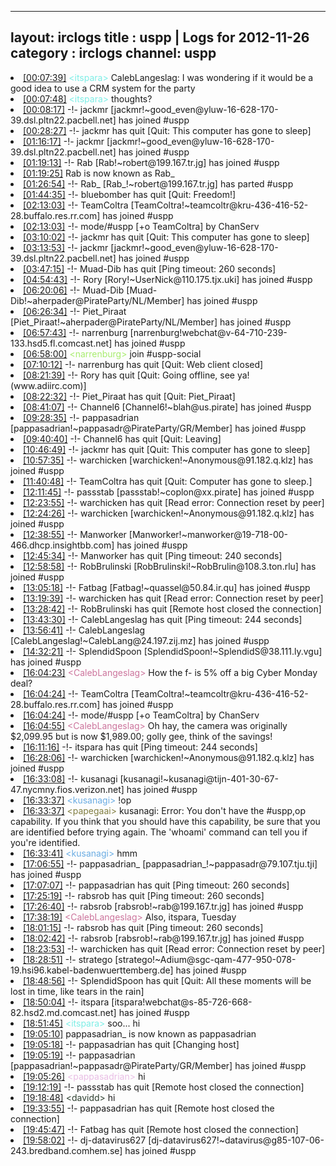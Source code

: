 
---
layout: irclogs
title : uspp | Logs for 2012-11-26
category : irclogs
channel: uspp
---
<li class="logitem"><a href="#00:07:39" name="00:07:39" class="time">[00:07:39]</a> <span class="person" style="color:#7deee6">&lt;itspara&gt;</span> CalebLangeslag: I was wondering if it would be a good idea to use a CRM system for the party </li>
<li class="logitem"><a href="#00:07:48" name="00:07:48" class="time">[00:07:48]</a> <span class="person" style="color:#7deee6">&lt;itspara&gt;</span> thoughts? </li>
<li class="logitem"><a href="#00:08:17" name="00:08:17" class="time">[00:08:17]</a> -!- <span class="join">jackmr</span> [jackmr!~good_even@yluw-16-628-170-39.dsl.pltn22.pacbell.net] has joined #uspp </li>
<li class="logitem"><a href="#00:28:27" name="00:28:27" class="time">[00:28:27]</a> -!- <span class="quit">jackmr</span> has quit [Quit: This computer has gone to sleep] </li>
<li class="logitem"><a href="#01:16:17" name="01:16:17" class="time">[01:16:17]</a> -!- <span class="join">jackmr</span> [jackmr!~good_even@yluw-16-628-170-39.dsl.pltn22.pacbell.net] has joined #uspp </li>
<li class="logitem"><a href="#01:19:13" name="01:19:13" class="time">[01:19:13]</a> -!- <span class="join">Rab</span> [Rab!~robert@199.167.tr.jg] has joined #uspp </li>
<li class="logitem"><a href="#01:19:25" name="01:19:25" class="time">[01:19:25]</a> <span class="nick">Rab</span> is now known as <span class="nick">Rab_</span> </li>
<li class="logitem"><a href="#01:26:54" name="01:26:54" class="time">[01:26:54]</a> -!- <span class="part">Rab_</span> [Rab_!~robert@199.167.tr.jg] has parted #uspp </li>
<li class="logitem"><a href="#01:44:35" name="01:44:35" class="time">[01:44:35]</a> -!- <span class="quit">bluebomber</span> has quit [Quit: Freedom!] </li>
<li class="logitem"><a href="#02:13:03" name="02:13:03" class="time">[02:13:03]</a> -!- <span class="join">TeamColtra</span> [TeamColtra!~teamcoltr@kru-436-416-52-28.buffalo.res.rr.com] has joined #uspp </li>
<li class="logitem"><a href="#02:13:03" name="02:13:03" class="time">[02:13:03]</a> -!- mode/<span class="mode">#uspp</span> [+o TeamColtra] by ChanServ </li>
<li class="logitem"><a href="#03:10:02" name="03:10:02" class="time">[03:10:02]</a> -!- <span class="quit">jackmr</span> has quit [Quit: This computer has gone to sleep] </li>
<li class="logitem"><a href="#03:13:53" name="03:13:53" class="time">[03:13:53]</a> -!- <span class="join">jackmr</span> [jackmr!~good_even@yluw-16-628-170-39.dsl.pltn22.pacbell.net] has joined #uspp </li>
<li class="logitem"><a href="#03:47:15" name="03:47:15" class="time">[03:47:15]</a> -!- <span class="quit">Muad-Dib</span> has quit [Ping timeout: 260 seconds] </li>
<li class="logitem"><a href="#04:54:43" name="04:54:43" class="time">[04:54:43]</a> -!- <span class="join">Rory</span> [Rory!~UserNick@110.175.tjx.uki] has joined #uspp </li>
<li class="logitem"><a href="#06:20:06" name="06:20:06" class="time">[06:20:06]</a> -!- <span class="join">Muad-Dib</span> [Muad-Dib!~aherpader@PirateParty/NL/Member] has joined #uspp </li>
<li class="logitem"><a href="#06:26:34" name="06:26:34" class="time">[06:26:34]</a> -!- <span class="join">Piet_Piraat</span> [Piet_Piraat!~aherpader@PirateParty/NL/Member] has joined #uspp </li>
<li class="logitem"><a href="#06:57:43" name="06:57:43" class="time">[06:57:43]</a> -!- <span class="join">narrenburg</span> [narrenburg!webchat@v-64-710-239-133.hsd5.fl.comcast.net] has joined #uspp </li>
<li class="logitem"><a href="#06:58:00" name="06:58:00" class="time">[06:58:00]</a> <span class="person" style="color:#a8ec6e">&lt;narrenburg&gt;</span> join #uspp-social </li>
<li class="logitem"><a href="#07:10:12" name="07:10:12" class="time">[07:10:12]</a> -!- <span class="quit">narrenburg</span> has quit [Quit: Web client closed] </li>
<li class="logitem"><a href="#08:21:39" name="08:21:39" class="time">[08:21:39]</a> -!- <span class="quit">Rory</span> has quit [Quit: Going offline, see ya! (www.adiirc.com)] </li>
<li class="logitem"><a href="#08:22:32" name="08:22:32" class="time">[08:22:32]</a> -!- <span class="quit">Piet_Piraat</span> has quit [Quit: Piet_Piraat] </li>
<li class="logitem"><a href="#08:41:07" name="08:41:07" class="time">[08:41:07]</a> -!- <span class="join">Channel6</span> [Channel6!~blah@us.pirate] has joined #uspp </li>
<li class="logitem"><a href="#09:28:35" name="09:28:35" class="time">[09:28:35]</a> -!- <span class="join">pappasadrian</span> [pappasadrian!~pappasadr@PirateParty/GR/Member] has joined #uspp </li>
<li class="logitem"><a href="#09:40:40" name="09:40:40" class="time">[09:40:40]</a> -!- <span class="quit">Channel6</span> has quit [Quit: Leaving] </li>
<li class="logitem"><a href="#10:46:49" name="10:46:49" class="time">[10:46:49]</a> -!- <span class="quit">jackmr</span> has quit [Quit: This computer has gone to sleep] </li>
<li class="logitem"><a href="#10:57:35" name="10:57:35" class="time">[10:57:35]</a> -!- <span class="join">warchicken</span> [warchicken!~Anonymous@91.182.q.klz] has joined #uspp </li>
<li class="logitem"><a href="#11:40:48" name="11:40:48" class="time">[11:40:48]</a> -!- <span class="quit">TeamColtra</span> has quit [Quit: Computer has gone to sleep.] </li>
<li class="logitem"><a href="#12:11:45" name="12:11:45" class="time">[12:11:45]</a> -!- <span class="join">passstab</span> [passstab!~coplon@xx.pirate] has joined #uspp </li>
<li class="logitem"><a href="#12:23:55" name="12:23:55" class="time">[12:23:55]</a> -!- <span class="quit">warchicken</span> has quit [Read error: Connection reset by peer] </li>
<li class="logitem"><a href="#12:24:26" name="12:24:26" class="time">[12:24:26]</a> -!- <span class="join">warchicken</span> [warchicken!~Anonymous@91.182.q.klz] has joined #uspp </li>
<li class="logitem"><a href="#12:38:55" name="12:38:55" class="time">[12:38:55]</a> -!- <span class="join">Manworker</span> [Manworker!~manworker@19-718-00-466.dhcp.insightbb.com] has joined #uspp </li>
<li class="logitem"><a href="#12:45:34" name="12:45:34" class="time">[12:45:34]</a> -!- <span class="quit">Manworker</span> has quit [Ping timeout: 240 seconds] </li>
<li class="logitem"><a href="#12:58:58" name="12:58:58" class="time">[12:58:58]</a> -!- <span class="join">RobBrulinski</span> [RobBrulinski!~RobBrulin@108.3.ton.rlu] has joined #uspp </li>
<li class="logitem"><a href="#13:05:18" name="13:05:18" class="time">[13:05:18]</a> -!- <span class="join">Fatbag</span> [Fatbag!~quassel@50.84.ir.qu] has joined #uspp </li>
<li class="logitem"><a href="#13:19:39" name="13:19:39" class="time">[13:19:39]</a> -!- <span class="quit">warchicken</span> has quit [Read error: Connection reset by peer] </li>
<li class="logitem"><a href="#13:28:42" name="13:28:42" class="time">[13:28:42]</a> -!- <span class="quit">RobBrulinski</span> has quit [Remote host closed the connection] </li>
<li class="logitem"><a href="#13:43:30" name="13:43:30" class="time">[13:43:30]</a> -!- <span class="quit">CalebLangeslag</span> has quit [Ping timeout: 244 seconds] </li>
<li class="logitem"><a href="#13:56:41" name="13:56:41" class="time">[13:56:41]</a> -!- <span class="join">CalebLangeslag</span> [CalebLangeslag!~CalebLang@24.197.zij.mz] has joined #uspp </li>
<li class="logitem"><a href="#14:32:21" name="14:32:21" class="time">[14:32:21]</a> -!- <span class="join">SplendidSpoon</span> [SplendidSpoon!~SplendidS@38.111.ly.vgu] has joined #uspp </li>
<li class="logitem"><a href="#16:04:23" name="16:04:23" class="time">[16:04:23]</a> <span class="person" style="color:#cc749c">&lt;CalebLangeslag&gt;</span> How the f- is 5% off a big Cyber Monday deal? </li>
<li class="logitem"><a href="#16:04:24" name="16:04:24" class="time">[16:04:24]</a> -!- <span class="join">TeamColtra</span> [TeamColtra!~teamcoltr@kru-436-416-52-28.buffalo.res.rr.com] has joined #uspp </li>
<li class="logitem"><a href="#16:04:24" name="16:04:24" class="time">[16:04:24]</a> -!- mode/<span class="mode">#uspp</span> [+o TeamColtra] by ChanServ </li>
<li class="logitem"><a href="#16:04:55" name="16:04:55" class="time">[16:04:55]</a> <span class="person" style="color:#cc749c">&lt;CalebLangeslag&gt;</span> Oh hay, the camera was originally $2,099.95 but is now $1,989.00; golly gee, think of the savings! </li>
<li class="logitem"><a href="#16:11:16" name="16:11:16" class="time">[16:11:16]</a> -!- <span class="quit">itspara</span> has quit [Ping timeout: 244 seconds] </li>
<li class="logitem"><a href="#16:28:06" name="16:28:06" class="time">[16:28:06]</a> -!- <span class="join">warchicken</span> [warchicken!~Anonymous@91.182.q.klz] has joined #uspp </li>
<li class="logitem"><a href="#16:33:08" name="16:33:08" class="time">[16:33:08]</a> -!- <span class="join">kusanagi</span> [kusanagi!~kusanagi@tijn-401-30-67-47.nycmny.fios.verizon.net] has joined #uspp </li>
<li class="logitem"><a href="#16:33:37" name="16:33:37" class="time">[16:33:37]</a> <span class="person" style="color:#6aace3">&lt;kusanagi&gt;</span> !op </li>
<li class="logitem"><a href="#16:33:37" name="16:33:37" class="time">[16:33:37]</a> <span class="person" style="color:#817e41">&lt;papegaai&gt;</span> kusanagi: Error: You don't have the #uspp,op capability. If you think that you should have this capability, be sure that you are identified before trying again. The 'whoami' command can tell you if you're identified. </li>
<li class="logitem"><a href="#16:33:41" name="16:33:41" class="time">[16:33:41]</a> <span class="person" style="color:#6aace3">&lt;kusanagi&gt;</span> hmm </li>
<li class="logitem"><a href="#17:06:55" name="17:06:55" class="time">[17:06:55]</a> -!- <span class="join">pappasadrian_</span> [pappasadrian_!~pappasadr@79.107.tju.tji] has joined #uspp </li>
<li class="logitem"><a href="#17:07:07" name="17:07:07" class="time">[17:07:07]</a> -!- <span class="quit">pappasadrian</span> has quit [Ping timeout: 260 seconds] </li>
<li class="logitem"><a href="#17:25:19" name="17:25:19" class="time">[17:25:19]</a> -!- <span class="quit">rabsrob</span> has quit [Ping timeout: 260 seconds] </li>
<li class="logitem"><a href="#17:26:40" name="17:26:40" class="time">[17:26:40]</a> -!- <span class="join">rabsrob</span> [rabsrob!~rab@199.167.tr.jg] has joined #uspp </li>
<li class="logitem"><a href="#17:38:19" name="17:38:19" class="time">[17:38:19]</a> <span class="person" style="color:#cc749c">&lt;CalebLangeslag&gt;</span> Also, itspara, Tuesday </li>
<li class="logitem"><a href="#18:01:15" name="18:01:15" class="time">[18:01:15]</a> -!- <span class="quit">rabsrob</span> has quit [Ping timeout: 260 seconds] </li>
<li class="logitem"><a href="#18:02:42" name="18:02:42" class="time">[18:02:42]</a> -!- <span class="join">rabsrob</span> [rabsrob!~rab@199.167.tr.jg] has joined #uspp </li>
<li class="logitem"><a href="#18:23:53" name="18:23:53" class="time">[18:23:53]</a> -!- <span class="quit">warchicken</span> has quit [Read error: Connection reset by peer] </li>
<li class="logitem"><a href="#18:28:51" name="18:28:51" class="time">[18:28:51]</a> -!- <span class="join">stratego</span> [stratego!~Adium@sgc-qam-477-950-078-19.hsi96.kabel-badenwuerttemberg.de] has joined #uspp </li>
<li class="logitem"><a href="#18:48:56" name="18:48:56" class="time">[18:48:56]</a> -!- <span class="quit">SplendidSpoon</span> has quit [Quit: All these moments will be lost in time, like tears in the rain] </li>
<li class="logitem"><a href="#18:50:04" name="18:50:04" class="time">[18:50:04]</a> -!- <span class="join">itspara</span> [itspara!webchat@s-85-726-668-82.hsd2.md.comcast.net] has joined #uspp </li>
<li class="logitem"><a href="#18:51:45" name="18:51:45" class="time">[18:51:45]</a> <span class="person" style="color:#7deee6">&lt;itspara&gt;</span> soo... hi </li>
<li class="logitem"><a href="#19:05:10" name="19:05:10" class="time">[19:05:10]</a> <span class="nick">pappasadrian_</span> is now known as <span class="nick">pappasadrian</span> </li>
<li class="logitem"><a href="#19:05:18" name="19:05:18" class="time">[19:05:18]</a> -!- <span class="quit">pappasadrian</span> has quit [Changing host] </li>
<li class="logitem"><a href="#19:05:19" name="19:05:19" class="time">[19:05:19]</a> -!- <span class="join">pappasadrian</span> [pappasadrian!~pappasadr@PirateParty/GR/Member] has joined #uspp </li>
<li class="logitem"><a href="#19:05:26" name="19:05:26" class="time">[19:05:26]</a> <span class="person" style="color:#e9bee5">&lt;pappasadrian&gt;</span> hi </li>
<li class="logitem"><a href="#19:12:19" name="19:12:19" class="time">[19:12:19]</a> -!- <span class="quit">passstab</span> has quit [Remote host closed the connection] </li>
<li class="logitem"><a href="#19:18:48" name="19:18:48" class="time">[19:18:48]</a> <span class="person" style="color:#2d3f2f">&lt;davidd&gt;</span> hi </li>
<li class="logitem"><a href="#19:33:55" name="19:33:55" class="time">[19:33:55]</a> -!- <span class="quit">pappasadrian</span> has quit [Remote host closed the connection] </li>
<li class="logitem"><a href="#19:45:47" name="19:45:47" class="time">[19:45:47]</a> -!- <span class="quit">Fatbag</span> has quit [Remote host closed the connection] </li>
<li class="logitem"><a href="#19:58:02" name="19:58:02" class="time">[19:58:02]</a> -!- <span class="join">dj-datavirus627</span> [dj-datavirus627!~datavirus@g85-107-06-243.bredband.comhem.se] has joined #uspp </li>


